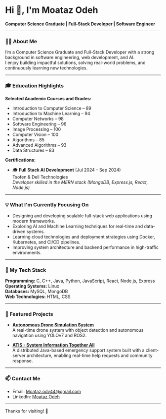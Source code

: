 # Hi 👋, I'm Moataz Odeh

**Computer Science Graduate | Full-Stack Developer | Software Engineer**

---

### 👨‍💻 About Me

I’m a Computer Science Graduate and Full-Stack Developer with a strong background in software engineering, web development, and AI.  
I enjoy building impactful solutions, solving real-world problems, and continuously learning new technologies.

---

### 🎓 Education Highlights

**Selected Academic Courses and Grades:**

- Introduction to Computer Science – 89  
- Introduction to Machine Learning – 94  
- Computer Networks – 98  
- Software Engineering – 96  
- Image Processing – 100  
- Computer Vision – 100  
- Algorithms – 85  
- Advanced Algorithms – 93  
- Data Structures – 83  

**Certifications:**

- 🎓 **Full Stack AI Development** (Jul 2024 – Sep 2024)  
  Tsofen & Dell Technologies  
  *Developer skilled in the MERN stack (MongoDB, Express.js, React, Node.js)*

---

### 💡 What I'm Currently Focusing On

- Designing and developing scalable full-stack web applications using modern frameworks.
- Exploring AI and Machine Learning techniques for real-time and data-driven systems.
- Learning cloud technologies and deployment strategies using Docker, Kubernetes, and CI/CD pipelines.
- Improving system architecture and backend performance in high-traffic environments.

---

### 🚀 My Tech Stack

**Programming:** C, C++, Java, Python, JavaScript, React, Node.js, Express  
**Operating Systems:** Linux  
**Databases:** MySQL, MongoDB  
**Web Technologies:** HTML, CSS

---

### 📂 Featured Projects

- [**Autonomous Drone Simulation System**](https://github.com/moataz189/real_time_system-project)  
  A real-time drone system with object detection and autonomous navigation using YOLOv7 and ROS2.

- [**ATIS - System Information Together All**](https://github.com/moataz189/All-Together-Information-System)  
  A distributed Java-based emergency support system built with a client-server architecture, enabling real-time help requests and community response.

---

### 📫 Contact Me

- Email: Moataz.ody44@gmail.com  
- LinkedIn: [Moataz Odeh](https://www.linkedin.com/in/moataz-odeh-428186309/?utm_source=share&utm_campaign=share_via&utm_content=profile&utm_medium=ios_app)

---

Thanks for visiting! 🙌
